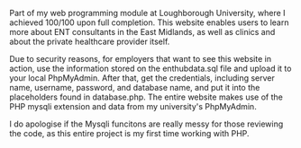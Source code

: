 Part of my web programming module at Loughborough University, where I achieved 100/100 upon full completion. This website enables users to learn more about ENT consultants in the East Midlands, as well as clinics and about the private healthcare provider itself.

Due to security reasons, for employers that want to see this website in action, use the information stored on the enthubdata.sql file and upload it to your local PhpMyAdmin. After that, get the credentials, including server name, username, password, and database name, and put it into the placeholders found in database.php.
The entire website makes use of the PHP mysqli extension and data from my university's PhpMyAdmin. 

I do apologise if the Mysqli funcitons are really messy for those reviewing the code, as this entire project is my first time working with PHP.
